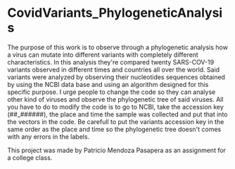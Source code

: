 # CovidVariants_PhylogeneticAnalysis

The purpose of this work is to observe through a phylogenetic analysis how a virus can mutate into different variants with completely different characteristics. 
In this analysis they're compared twenty SARS-COV-19 variants observed in different times and countries all over the world. Said variants were analyzed by observing their 
nucleotides sequences obtained by using the NCBI data base and using an algorithm designed for this specific purpose. I urge people to change the code so they can analyse 
other kind of viruses and observe the phylogenetic tree of said viruses. All you have to do to modify the code is to go to NCBI, take the accession key (##_######), the place and 
time the sample was collected and put that into the vectors in the code. Be carefull to put the variants accession key in the same order as the place and time so the 
phylogenetic tree doesn't comes with any errors in the labels.

This project was made by Patricio Mendoza Pasapera as an assignment for a college class.

